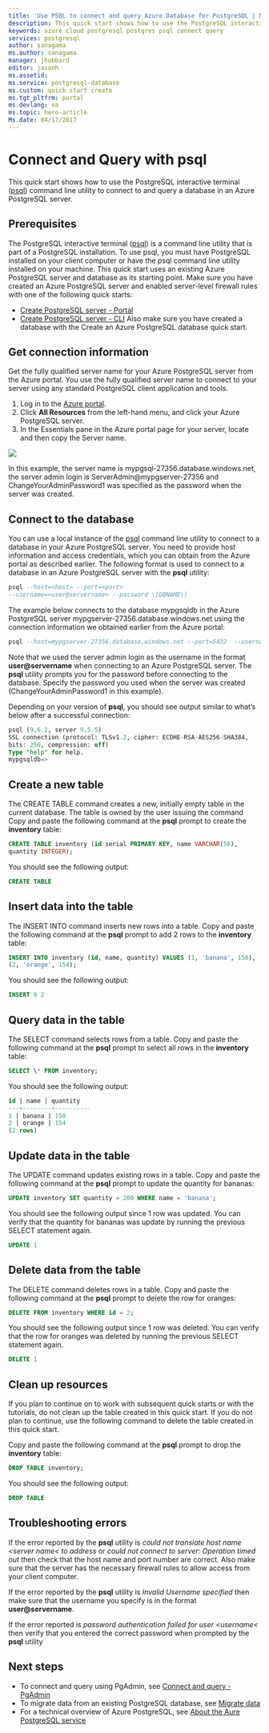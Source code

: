 ```yaml
---
title: 'Use PSQL to connect and query Azure Database for PostgreSQL | Microsoft Docs'
description: This quick start shows how to use the PostgreSQL interactive terminal psql command line utility to connect to and query a database in an Azure PostgreSQL server.
keywords: azure cloud postgresql postgres psql connect query 
services: postgresql
author: sanagama
ms.author: sanagama
manager: jhubbard
editor: jasonh
ms.assetid: 
ms.service: postgresql-database
ms.custom: quick start create
ms.tgt_pltfrm: portal
ms.devlang: na
ms.topic: hero-article
Ms.date: 04/17/2017
---
```

# Connect and Query with psql
This quick start shows how to use the PostgreSQL interactive terminal ([psql](https://www.postgresql.org/docs/9.6/static/app-psql.html)) command line utility to connect to and query a database in an Azure PostgreSQL server.
## Prerequisites
The PostgreSQL interactive terminal ([psql](https://www.postgresql.org/docs/9.6/static/app-psql.html)) is a command line utility that is part of a PostgreSQL installation. To use psql, you must have PostgreSQL installed on your client computer or have the psql command line utility installed on your machine.
This quick start uses an existing Azure PostgreSQL server and database as its starting point. Make sure you have created an Azure PostgreSQL server and enabled server-level firewall rules with one of the following quick starts:
- [Create PostgreSQL server - Portal](postgresql-quickstart-create-server-database-portal.md)
- [Create PostgreSQL server - CLI](postgresql-quickstart-create-server-database-azure-cli.md)
Also make sure you have created a database with the Create an Azure PostgreSQL database quick start.

## Get connection information
Get the fully qualified server name for your Azure PostgreSQL server from the Azure portal. You use the fully qualified server name to connect to your server using any standard PostgreSQL client application and tools.
1. Log in to the [Azure portal](https://portal.azure.com/).
2. Click **All Resources** from the left-hand menu, and click your Azure PostgreSQL server.
3. In the Essentials pane in the Azure portal page for your server, locate and then copy the Server name.

![](./media/quickstart-connect-query-using-psql/1_all-resources.png)

In this example, the server name is mypgsql-27356.database.windows.net, the server admin login is ServerAdmin@mypgserver-27356 and ChangeYourAdminPassword1 was specified as the password when the server was created.

## Connect to the database
You can use a local instance of the [psql](https://www.postgresql.org/docs/9.6/static/app-psql.html) command line utility to connect to a database in your Azure PostgreSQL server. You need to provide host information and access credentials, which you can obtain from the Azure portal as described earlier.
The following format is used to connect to a database in an Azure PostgreSQL server with the **psql** utility:
```sql
psql --host=<host> --port=<port>
--username=<user@servername> --password \[DBNAME\]
```
The example below connects to the database mypgsqldb in the Azure PostgreSQL server mypgserver-27356.database.windows.net using the connection information we obtained earlier from the Azure portal:
```sql
psql --host=mypgserver-27356.database.windows.net --port=5432  --username=ServerAdmin@mypgserver-27356 --password mypgsqldb
```
Note that we used the server admin login as the username in the format **user@servername** when connecting to an Azure PostgreSQL server. The **psql** utility prompts you for the password before connecting to the database. Specify the password you used when the server was created (ChangeYourAdminPassword1 in this example).

Depending on your version of **psql**, you should see output similar to what’s below after a successful connection:
```sql
psql (9.6.2, server 9.5.5) 
SSL connection (protocol: TLSv1.2, cipher: ECDHE-RSA-AES256-SHA384,
bits: 256, compression: off) 
Type "help" for help. 
mypgsqldb=>
```
## Create a new table
The CREATE TABLE command creates a new, initially empty table in the current database. The table is owned by the user issuing the command
Copy and paste the following command at the **psql** prompt to create the **inventory** table:
```sql
CREATE TABLE inventory (id serial PRIMARY KEY, name VARCHAR(50),
quantity INTEGER);
```
You should see the following output:
```sql
CREATE TABLE
```
## Insert data into the table
The INSERT INTO command inserts new rows into a table. Copy and paste the following command at the **psql** prompt to add 2 rows to the **inventory** table:
```sql
INSERT INTO inventory (id, name, quantity) VALUES (1, 'banana', 150),
(2, 'orange', 154);
```
You should see the following output:
```sql
INSERT 0 2
```
## Query data in the table
The SELECT command selects rows from a table. Copy and paste the following command at the **psql** prompt to select all rows in the **inventory** table:
```sql
SELECT \* FROM inventory;
```
You should see the following output:
```sql
id | name | quantity 
---+--------+---------- 
1 | banana | 150 
2 | orange | 154 
(2 rows)
```
## Update data in the table
The UPDATE command updates existing rows in a table. Copy and paste the following command at the **psql** prompt to update the quantity for bananas:
```sql
UPDATE inventory SET quantity = 200 WHERE name = 'banana';
```
You should see the following output since 1 row was updated. You can verify that the quantity for bananas was update by running the previous SELECT statement again.
```sql
UPDATE 1
```
## Delete data from the table
The DELETE command deletes rows in a table. Copy and paste the following command at the **psql** prompt to delete the row for oranges:
```sql
DELETE FROM inventory WHERE id = 2;
```
You should see the following output since 1 row was deleted. You can verify that the row for oranges was deleted by running the previous SELECT statement again.
```sql
DELETE 1
```
## Clean up resources
If you plan to continue on to work with subsequent quick starts or with the tutorials, do not clean up the table created in this quick start. If you do not plan to continue, use the following command to delete the table created in this quick start.

Copy and paste the following command at the **psql** prompt to drop the **inventory** table:
```sql
DROP TABLE inventory;
```
You should see the following output:
```sql
DROP TABLE
```
## Troubleshooting errors
If the error reported by the **psql** utility is *could not translate host name <server name< to address* or *could not connect to server: Operation timed out* then check that the host name and port number are correct. Also make sure that the server has the necessary firewall rules to allow access from your client computer.

If the error reported by the **psql** utility is *Invalid Username specified* then make sure that the username you specify is in the format **user@servername**.

If the error reported is *password authentication failed for user <username<* then verify that you entered the correct password when prompted by the **psql** utility
## Next steps
- To connect and query using PgAdmin, see [Connect and query - PgAdmin](placeholder.md)
- To migrate data from an existing PostgreSQL database, see [Migrate data](placeholder.md)
- For a technical overview of Azure PostgreSQL, see [About the Aure PostgreSQL service](placeholder.md)
